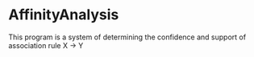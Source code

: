# AffinityAnalysis
This program is a system of determining the confidence and support of association rule X -> Y
